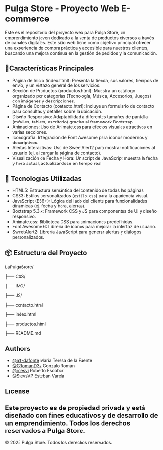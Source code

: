 
# Pulga Store - Proyecto Web E-commerce
Este es el repositorio del proyecto web para Pulga Store, un emprendimiento joven dedicado a la venta de productos diversos a través de canales digitales. Este sitio web tiene como objetivo principal ofrecer una experiencia de compra práctica y accesible para nuestros clientes, buscando una mejora continua en la gestión de pedidos y la comunicación.


## 🌟Características Principales 
* Página de Inicio (index.html): Presenta la tienda, sus valores, tiempos de envío, y un vistazo general de los servicios.
* Sección de Productos (productos.html): Muestra un catálogo organizado por categorías (Tecnología, Música, Accesorios, Juegos) con imágenes y descripciones.
* Página de Contacto (contacto.html): Incluye un formulario de contacto para consultas y detalles sobre la ubicación.
* Diseño Responsivo: Adaptabilidad a diferentes tamaños de pantalla (móviles, tablets, escritorio) gracias al framework Bootstrap.
* Animaciones: Uso de Animate.css para efectos visuales atractivos en varias secciones.
* Iconografía: Integración de Font Awesome para íconos modernos y descriptivos.
* Alertas Interactivas: Uso de SweetAlert2 para mostrar notificaciones al usuario (ej. al cargar la página de contacto).
* Visualización de Fecha y Hora: Un script de JavaScript muestra la fecha y hora actual, actualizándose en tiempo real.

## 🚀 Tecnologías Utilizadas
* HTML5: Estructura semántica del contenido de todas las páginas.
* CSS3: Estilos personalizados (`estilo.css`) para la apariencia visual.
* JavaScript (ES6+): Lógica del lado del cliente para funcionalidades dinámicas (ej. fecha y hora, alertas).
* Bootstrap 5.3.x: Framework CSS y JS para componentes de UI y diseño responsivo.
* Animate.css: Biblioteca CSS para animaciones predefinidas.
* Font Awesome 6: Librería de íconos para mejorar la interfaz de usuario.
* SweetAlert2: Librería JavaScript para generar alertas y diálogos personalizados.

##  📦 Estructura del Proyecto

LaPulgaStore/

├── CSS/

├── IMG/

├── JS/

├── contacto.html

├── index.html

├── productos.html

├── README.md
## Authors

- [@mt-dafonte](https://www.github.com/mt-dafonte) Maria Teresa de la Fuente
- [@GRomanD3v](https://www.github.com/GRomanD3v) Gonzalo Román
- [@roesvi](https://www.github.com/roesvi) Roberto Escobar 
- [@StevsVP](https://www.github.com/StevsVP) Esteban Varela 


## License

Este proyecto es de propiedad privada y está diseñado con fines educativos y de desarrollo de un
emprendimiento. Todos los derechos reservados a Pulga Store.
---
© 2025 Pulga Store. Todos los derechos reservados.

